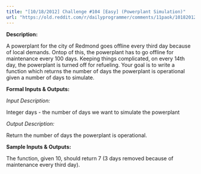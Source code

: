 ```yaml
---
title: "[10/18/2012] Challenge #104 [Easy] (Powerplant Simulation)"
url: "https://old.reddit.com/r/dailyprogrammer/comments/11paok/10182012_challenge_104_easy_powerplant_simulation/"
---
```


**Description:**

A powerplant for the city of Redmond goes offline every third day because of local demands. Ontop of this, the powerplant has to go offline for maintenance every 100 days. Keeping things complicated, on every 14th day, the powerplant is turned off for refueling. Your goal is to write a function which returns the number of days the powerplant is operational given a number of days to simulate.

**Formal Inputs & Outputs:**

*Input Description:*

Integer days - the number of days we want to simulate the powerplant

*Output Description:*

Return the number of days the powerplant is operational.

**Sample Inputs & Outputs:**

The function, given 10, should return 7 (3 days removed because of maintenance every third day).